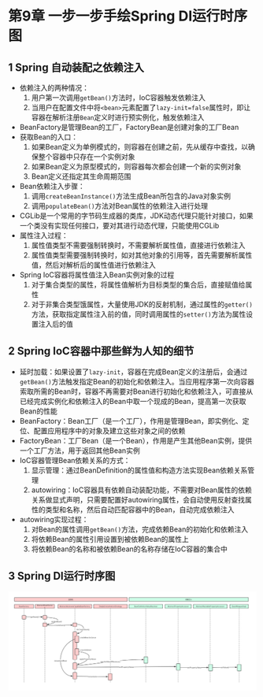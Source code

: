 # 第9章 一步一步手绘Spring DI运行时序图

## 1 Spring 自动装配之依赖注入

- 依赖注入的两种情况：
    1. 用户第一次调用`getBean()`方法时，IoC容器触发依赖注入
    2. 当用户在配置文件中将`<bean>`元素配置了`lazy-init=false`属性时，即让容器在解析注册`Bean`定义时进行预实例化，触发依赖注入
- BeanFactory是管理Bean的工厂，FactoryBean是创建对象的工厂Bean
- 获取Bean的入口：
    1. 如果Bean定义为单例模式的，则容器在创建之前，先从缓存中查找，以确保整个容器中只存在一个实例对象
    2. 如果Bean定义为原型模式的，则容器每次都会创建一个新的实例对象
    3. Bean定义还指定其生命周期范围
- Bean依赖注入步骤：
    1. 调用`createBeanInstance()`方法生成Bean所包含的Java对象实例
    2. 调用`populateBean()`方法对Bean属性的依赖注入进行处理
- CGLib是一个常用的字节码生成器的类库，JDK动态代理只能针对接口，如果一个类没有实现任何接口，要对其进行动态代理，只能使用CGLib
- 属性注入过程：
    1. 属性值类型不需要强制转换时，不需要解析属性值，直接进行依赖注入
    2. 属性值类型需要强制转换时，如对其他对象的引用等，首先需要解析属性值，然后对解析后的属性值进行依赖注入
- Spring IoC容器将属性值注入Bean实例对象的过程
    1. 对于集合类型的属性，将属性值解析为目标类型的集合后，直接赋值给属性
    2. 对于非集合类型饿属性，大量使用JDK的反射机制，通过属性的`getter()`方法，获取指定属性注入前的值，同时调用属性的`setter()`方法为属性设置注入后的值

## 2 Spring IoC容器中那些鲜为人知的细节

- 延时加载：如果设置了`lazy-init`，容器在完成Bean定义的注册后，会通过`getBean()`方法触发指定Bean的初始化和依赖注入。当应用程序第一次向容器索取所需的Bean时，容器不再需要对Bean进行初始化和依赖注入，可直接从已经完成实例化和依赖注入的Bean中取一个现成的Bean，提高第一次获取Bean的性能
- BeanFactory：Bean工厂（是一个工厂），作用是管理Bean，即实例化、定位、配置应用程序中的对象及建立这些对象之间的依赖
- FactoryBean：工厂Bean（是一个Bean），作用是产生其他Bean实例，提供一个工厂方法，用于返回其他Bean实例
- IoC容器管理Bean依赖关系的方式：
    1. 显示管理：通过BeanDefinition的属性值和构造方法实现Bean依赖关系管理
    2. autowiring：IoC容器具有依赖自动装配功能，不需要对Bean属性的依赖关系做显式声明，只需要配置好autowiring属性，会自动使用反射查找属性的类型和名称，然后自动匹配容器中的Bean，自动完成依赖注入
- autowiring实现过程：
    1. 对Bean的属性调用`getBean()`方法，完成依赖Bean的初始化和依赖注入
    2. 将依赖Bean的属性引用设置到被依赖Bean的属性上
    3. 将依赖Bean的名称和被依赖Bean的名称存储在IoC容器的集合中

## 3 Spring DI运行时序图

![Spring DI运行时序图](../images/Spring-DI-Sequence-Diagram.jpg)